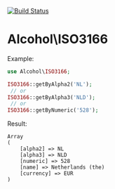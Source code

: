 [![Build Status](https://travis-ci.org/alcohol/iso3166.png?branch=master)](https://travis-ci.org/alcohol/iso3166)

# Alcohol\ISO3166

Example:

```php
use Alcohol\ISO3166;

ISO3166::getByAlpha2('NL');
 // or
ISO3166::getByAlpha3('NLD');
 // or
ISO3166::getByNumeric('528');
```

Result:

```
Array
(
    [alpha2] => NL
    [alpha3] => NLD
    [numeric] => 528
    [name] => Netherlands (the)
    [currency] => EUR
)
```
